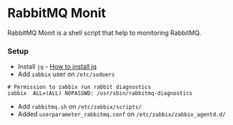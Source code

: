 # RabbitMQ Monit

RabbitMQ Monit is a shell script that help to monitoring RabbitMQ.

### Setup

- Install `jq` - [How to install jq](https://stedolan.github.io/jq/download/)
- Add `zabbix` user on `/etc/sudoers`
```
# Permission to zabbix run rabbit diagnostics
zabbix	ALL=(ALL) NOPASSWD: /usr/sbin/rabbitmq-diagnostics
```
- Add `rabbitmq.sh` on `/etc/zabbix/scripts/`
- Added `userparameter_rabbitmq.conf` on `/etc/zabbix/zabbix_agentd.d/`
